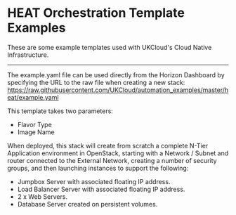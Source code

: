 # HEAT Orchestration Template Examples

These are some example templates used with UKCloud's Cloud Native Infrastructure. 

----------

The example.yaml file can be used directly from the Horizon Dashboard by specifying the URL to the raw file when creating a new stack: https://raw.githubusercontent.com/UKCloud/automation_examples/master/heat/example.yaml

This template takes two parameters:

 - Flavor Type
 - Image Name

When deployed, this stack will create from scratch a complete N-Tier Application environment in OpenStack, starting with a Network / Subnet and router connected to the External Network, creating a number of security groups, and then launching instances to support the following:

 - Jumpbox Server with associated floating IP address.
 - Load Balancer Server with associated floating IP address.
 - 2 x Web Servers.
 - Database Server created on persistent volumes.

